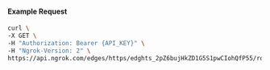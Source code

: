 <!-- Code generated for API Clients. DO NOT EDIT. -->

#### Example Request

```bash
curl \
-X GET \
-H "Authorization: Bearer {API_KEY}" \
-H "Ngrok-Version: 2" \
https://api.ngrok.com/edges/https/edghts_2pZ6bujHkZD1G5S1pwCIohQfP55/routes/edghtsrt_2pZ6bqsvxvV6nkN0YYYHHgR5fCS/webhook_verification
```
